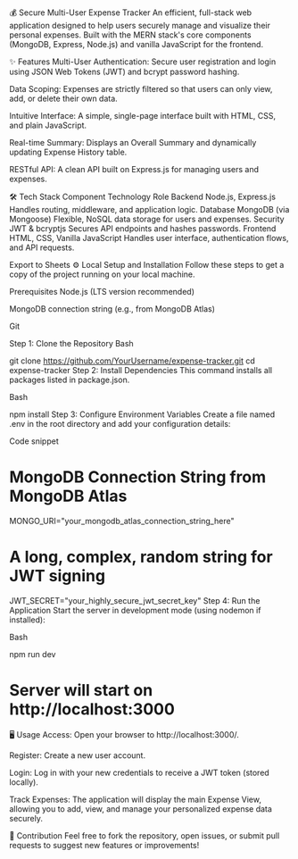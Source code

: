 💰 Secure Multi-User Expense Tracker
An efficient, full-stack web application designed to help users securely manage and visualize their personal expenses. Built with the MERN stack's core components (MongoDB, Express, Node.js) and vanilla JavaScript for the frontend.

✨ Features
Multi-User Authentication: Secure user registration and login using JSON Web Tokens (JWT) and bcrypt password hashing.

Data Scoping: Expenses are strictly filtered so that users can only view, add, or delete their own data.

Intuitive Interface: A simple, single-page interface built with HTML, CSS, and plain JavaScript.

Real-time Summary: Displays an Overall Summary and dynamically updating Expense History table.

RESTful API: A clean API built on Express.js for managing users and expenses.

🛠️ Tech Stack
Component	Technology	Role
Backend	Node.js, Express.js	Handles routing, middleware, and application logic.
Database	MongoDB (via Mongoose)	Flexible, NoSQL data storage for users and expenses.
Security	JWT & bcryptjs	Secures API endpoints and hashes passwords.
Frontend	HTML, CSS, Vanilla JavaScript	Handles user interface, authentication flows, and API requests.

Export to Sheets
⚙️ Local Setup and Installation
Follow these steps to get a copy of the project running on your local machine.

Prerequisites
Node.js (LTS version recommended)

MongoDB connection string (e.g., from MongoDB Atlas)

Git

Step 1: Clone the Repository
Bash

git clone https://github.com/YourUsername/expense-tracker.git
cd expense-tracker
Step 2: Install Dependencies
This command installs all packages listed in package.json.

Bash

npm install
Step 3: Configure Environment Variables
Create a file named .env in the root directory and add your configuration details:

Code snippet

# MongoDB Connection String from MongoDB Atlas
MONGO_URI="your_mongodb_atlas_connection_string_here"

# A long, complex, random string for JWT signing
JWT_SECRET="your_highly_secure_jwt_secret_key"
Step 4: Run the Application
Start the server in development mode (using nodemon if installed):

Bash

npm run dev
# Server will start on http://localhost:3000
🖥️ Usage
Access: Open your browser to http://localhost:3000/.

Register: Create a new user account.

Login: Log in with your new credentials to receive a JWT token (stored locally).

Track Expenses: The application will display the main Expense View, allowing you to add, view, and manage your personalized expense data securely.

🤝 Contribution
Feel free to fork the repository, open issues, or submit pull requests to suggest new features or improvements!
